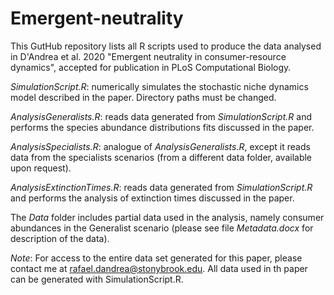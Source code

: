 # Emergent-neutrality

This GutHub repository lists all R scripts used to produce the data analysed in D'Andrea et al. 2020 "Emergent neutrality in consumer-resource dynamics", accepted for publication in PLoS Computational Biology.

*SimulationScript.R*: numerically simulates the stochastic niche dynamics model described in the paper. Directory paths must be changed. 

*AnalysisGeneralists.R*: reads data generated from *SimulationScript.R* and performs the species abundance distributions fits discussed in the paper.

*AnalysisSpecialists.R*: analogue of *AnalysisGeneralists.R*, except it reads data from the specialists scenarios (from a different data folder, available upon request).

*AnalysisExtinctionTimes.R*: reads data generated from *SimulationScript.R* and performs the analysis of extinction times discussed in the paper.

The *Data* folder includes partial data used in the analysis, namely consumer abundances in the Generalist scenario (please see file *Metadata.docx* for description of the data). 

_Note_: For access to the entire data set generated for this paper, please contact me at rafael.dandrea@stonybrook.edu. All data used in th paper can be generated with SimulationScript.R.

